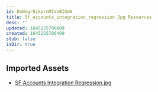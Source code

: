 ```yaml
---
id: DoNegr0ikprnM2VvBIGmN
title: Sf_accounts_integration_regression Jpg Resources
desc: ''
updated: 1645225706409
created: 1645225706409
stub: false
isDir: true
---
```

## Imported Assets
- [SF Accounts Integration Regression.jpg](/assets/sf-accounts-integration-regression.jpg)
